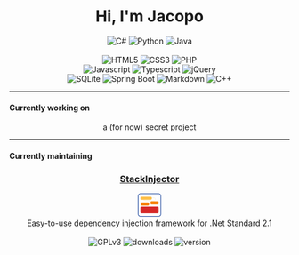 <h1 align="center">Hi, I'm Jacopo</h1>

<p align="center">
<img alt="C#" src="https://img.shields.io/badge/c%23%20-%23239120.svg?&style=for-the-badge&logo=c-sharp&logoColor=white"/>
<img alt="Python" src="https://img.shields.io/badge/python%20-%2314354C.svg?&style=for-the-badge&logo=python&logoColor=white"/>
<img alt="Java" src="https://img.shields.io/badge/java-%23ED8B00.svg?&style=for-the-badge&logo=java&logoColor=white"/>
<br><br>
<img alt="HTML5" src="https://img.shields.io/badge/html5%20-%23E34F26.svg?&style=flat-square&logo=html5&logoColor=white"/>
<img alt="CSS3" src="https://img.shields.io/badge/css3%20-%231572B6.svg?&style=flat-square&logo=css3&logoColor=white"/>
<img alt="PHP" src="https://img.shields.io/badge/php-%23777BB4.svg?&style=flat-square&logo=php&logoColor=white"/>
<br>
<img alt="Javascript" src="https://img.shields.io/badge/javascript%20-%23323330.svg?&style=flat-square&logo=javascript&logoColor=%23F7DF1E"/>
<img alt="Typescript" src="https://img.shields.io/badge/typescript%20-%23007ACC.svg?&style=flat-square&logo=typescript&logoColor=white"/>
<img alt="jQuery" src="https://img.shields.io/badge/jquery-%230769AD.svg?&style=flat-square&logo=jquery&logoColor=white"/>
<br>
<img alt="SQLite" src ="https://img.shields.io/badge/sqlite-%2307405e.svg?&style=flat-square&logo=sqlite&logoColor=white"/>
<img alt="Spring Boot" src="https://img.shields.io/badge/spring_boot%20-%236DB33F.svg?&style=flat-square&logo=spring&logoColor=white"/>
<img alt="Markdown" src="https://img.shields.io/badge/markdown-%23000000.svg?&style=flat-square&logo=markdown&logoColor=white"/>
<img alt="C++" src="https://img.shields.io/badge/c++%20-%2300599C.svg?&style=flat-square&logo=c%2B%2B&ogoColor=white"/>
</p>


---

#### Currently working on

<p align="center">
a (for now) secret project
</p>

---

#### Currently maintaining

<div>
<h3 align="center">
<a href="https://github.com/JacopoWolf/StackInjector">StackInjector</a>
</h3>
<p align="center">
<img alt="StackInjector" src="https://raw.githubusercontent.com/JacopoWolf/StackInjector/master/logo/StackInjector_logo.svg" width="42" /><br>
Easy-to-use dependency injection framework for .Net Standard 2.1<br><br>
<img alt="GPLv3" src="https://img.shields.io/github/license/jacopowolf/stackinjector" />
<img alt="downloads" src="https://img.shields.io/nuget/dt/StackInjector?logo=nuget" />
<img alt="version" src="https://img.shields.io/nuget/vpre/StackInjector?label=version" />
</p>
</div>

<!--
**JacopoWolf/JacopoWolf** is a ✨ _special_ ✨ repository because its `README.md` (this file) appears on your GitHub profile.

Here are some ideas to get you started:

- 🔭 I’m currently working on ...
- 🌱 I’m currently learning ...
- 👯 I’m looking to collaborate on ...
- 🤔 I’m looking for help with ...
- 💬 Ask me about ...
- 📫 How to reach me: ...
- 😄 Pronouns: ...
- ⚡ Fun fact: ...
-->

